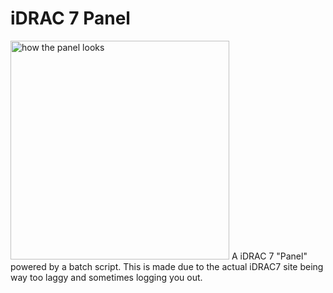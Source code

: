 # iDRAC 7 Panel
<img align="bottom" src="https://github.com/Daniel224455/iDRAC-7-Panel/pictures/iDRAC7Panel-MainMenu.png" width="350" alt="how the panel looks">
A iDRAC 7 "Panel" powered by a batch script. This is made due to the actual iDRAC7 site being way too laggy and sometimes logging you out.
